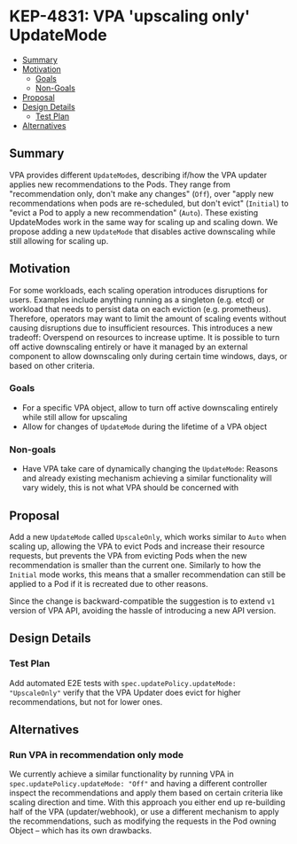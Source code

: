 # KEP-4831: VPA 'upscaling only' UpdateMode

<!-- toc -->
- [Summary](#summary)
- [Motivation](#motivation)
   - [Goals](#goals)
   - [Non-Goals](#non-goals)
- [Proposal](#proposal)
- [Design Details](#design-details)
   - [Test Plan](#test-plan)
- [Alternatives](#alternatives)
<!-- /toc -->

## Summary
VPA provides different `UpdateMode`s, describing if/how the VPA updater applies new recommendations to the Pods. They range from "recommendation only, don't make any changes" (`Off`), over "apply new recommendations when pods are re-scheduled, but don't evict" (`Initial`) to "evict a Pod to apply a new recommendation" (`Auto`). These existing UpdateModes work in the same way for scaling up and scaling down. We propose adding a new `UpdateMode` that disables active downscaling while still allowing for scaling up.

## Motivation
For some workloads, each scaling operation introduces disruptions for users. Examples include anything running as a singleton (e.g. etcd) or workload that needs to persist data on each eviction (e.g. prometheus). Therefore, operators may want to limit the amount of scaling events without causing disruptions due to insufficient resources. This introduces a new tradeoff: Overspend on resources to increase uptime. It is possible to turn off active downscaling entirely or have it managed by an external component to allow downscaling only during certain time windows, days, or based on other criteria.


### Goals
* For a specific VPA object, allow to turn off active downscaling entirely while still allow for upscaling
* Allow for changes of `UpdateMode` during the lifetime of a VPA object
### Non-goals
* Have VPA take care of dynamically changing the `UpdateMode`: Reasons and already existing mechanism achieving a similar functionality will vary widely, this is not what VPA should be concerned with

## Proposal
Add a new `UpdateMode` called `UpscaleOnly`, which works similar to `Auto` when scaling up, allowing the VPA to evict Pods and increase their resource requests, but prevents the VPA from evicting Pods when the new recommendation is smaller than the current one. Similarly to how the `Initial` mode works, this means that a smaller recommendation can still be applied to a Pod if it is recreated due to other reasons.

Since the change is backward-compatible the suggestion is to extend `v1` version of VPA API, avoiding the hassle of introducing a new API version.

## Design Details
### Test Plan
Add automated E2E tests with `spec.updatePolicy.updateMode: "UpscaleOnly"` verify that the VPA Updater does evict for higher recommendations, but not for lower ones.

## Alternatives
### Run VPA in recommendation only mode
We currently achieve a similar functionality by running VPA in `spec.updatePolicy.updateMode: "Off"` and having a different controller inspect the recommendations and apply them based on certain criteria like scaling direction and time.
With this approach you either end up re-building half of the VPA (updater/webhook), or use a different mechanism to apply the recommendations, such as modifying the requests in the Pod owning Object – which has its own drawbacks.